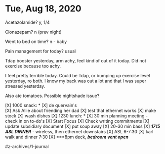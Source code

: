 # Tue, Aug 18, 2020
Acetazolamide? y, 1/4

Clonazepam? n
(prev night)

Went to bed on time? n - baby

Pain management for today? usual

Tdap booster yesterday, arm achy, feel kind of out of it today. Did not exercise because too achy. 

I feel pretty terrible today. Could be Tdap, or bumping up exercise level yesterday, ro both. I know my back was out a lot and that I was super stressed yesterday.

Also ate tomatoes. Possible nightshade issue?

[X] 1000 snack: *
[X] de quervain's	
[X] Ask Allie about friending her dad
[X] test that ethernet works
[X] make stock
[X] wash dishes
[X] 1230 lunch: *
[X] 30 min planning meeting - check in on to-do's
[X] Start Focus
[X] Check writing commitments
[X] update subsidiary document
[X] put soup away
[X] 20-30 min bass
[X] ***1715 ASL DINNER*** - wireless, then ethernet downstairs
[X] ASL 6-7:30
[X] karl walk and dinner 7:30
[X] ***8pm deck, ***bedroom vent open***




#z-archives/1-journal